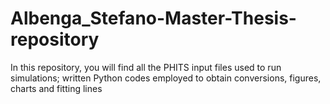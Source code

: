 # Albenga_Stefano-Master-Thesis-repository
In this repository, you will find all the PHITS input files used to run simulations; written Python codes employed to obtain conversions, figures, charts and fitting lines
